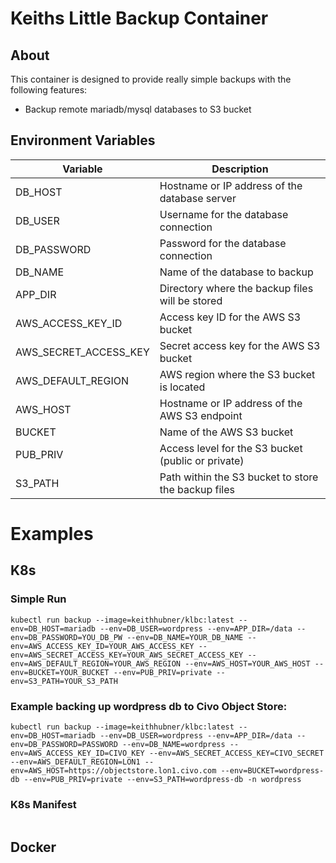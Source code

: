 # Keiths Little Backup Container 

## About

This container is designed to provide really simple backups with the following features:

- Backup remote mariadb/mysql databases to S3 bucket

## Environment Variables

| Variable                | Description                          |
|-------------------------|--------------------------------------|
| DB_HOST                 | Hostname or IP address of the database server |
| DB_USER                 | Username for the database connection |
| DB_PASSWORD             | Password for the database connection |
| DB_NAME                 | Name of the database to backup |
| APP_DIR                 | Directory where the backup files will be stored |
| AWS_ACCESS_KEY_ID       | Access key ID for the AWS S3 bucket |
| AWS_SECRET_ACCESS_KEY   | Secret access key for the AWS S3 bucket |
| AWS_DEFAULT_REGION      | AWS region where the S3 bucket is located |
| AWS_HOST                | Hostname or IP address of the AWS S3 endpoint |
| BUCKET                  | Name of the AWS S3 bucket |
| PUB_PRIV                | Access level for the S3 bucket (public or private) |
| S3_PATH                 | Path within the S3 bucket to store the backup files |


# Examples

## K8s

### Simple Run

```
kubectl run backup --image=keithhubner/klbc:latest --env=DB_HOST=mariadb --env=DB_USER=wordpress --env=APP_DIR=/data --env=DB_PASSWORD=YOU_DB_PW --env=DB_NAME=YOUR_DB_NAME --env=AWS_ACCESS_KEY_ID=YOUR_AWS_ACCESS_KEY --env=AWS_SECRET_ACCESS_KEY=YOUR_AWS_SECRET_ACCESS_KEY --env=AWS_DEFAULT_REGION=YOUR_AWS_REGION --env=AWS_HOST=YOUR_AWS_HOST --env=BUCKET=YOUR_BUCKET --env=PUB_PRIV=private --env=S3_PATH=YOUR_S3_PATH
```

### Example backing up wordpress db to Civo Object Store:

```
kubectl run backup --image=keithhubner/klbc:latest --env=DB_HOST=mariadb --env=DB_USER=wordpress --env=APP_DIR=/data --env=DB_PASSWORD=PASSWORD --env=DB_NAME=wordpress --env=AWS_ACCESS_KEY_ID=CIVO_KEY --env=AWS_SECRET_ACCESS_KEY=CIVO_SECRET --env=AWS_DEFAULT_REGION=LON1 --env=AWS_HOST=https://objectstore.lon1.civo.com --env=BUCKET=wordpress-db --env=PUB_PRIV=private --env=S3_PATH=wordpress-db -n wordpress
```

### K8s Manifest

```

```

## Docker

